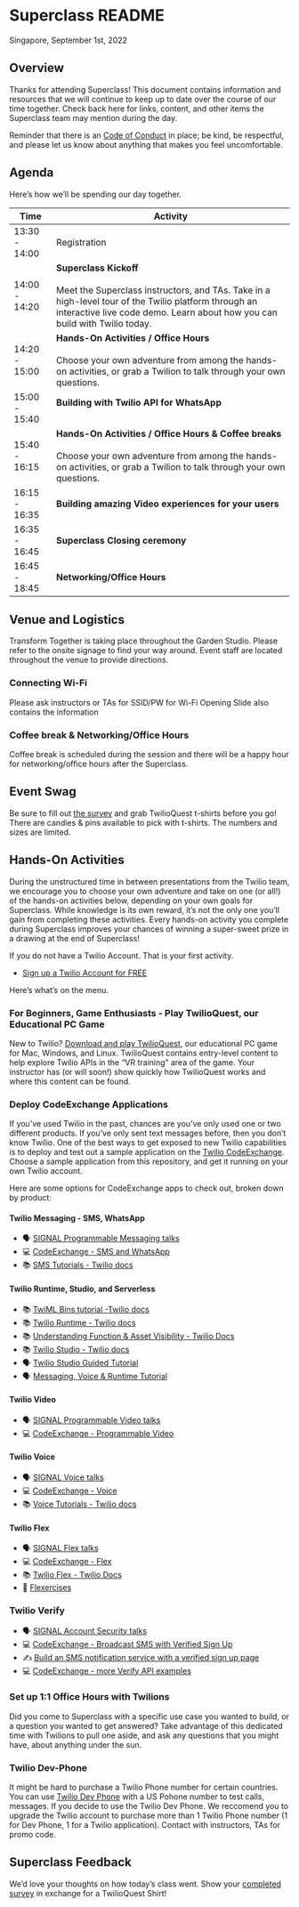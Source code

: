 # Superclass README

Singapore, September 1st, 2022

## Overview

Thanks for attending Superclass! This document contains information and resources that we will continue to keep up to date over the course of our time together. Check back here for links, content, and other items the Superclass team may mention during the day.

Reminder that there is an [Code of Conduct](https://twil.io/superclass-coc) in place; be kind, be respectful, and please let us know about anything that makes you feel uncomfortable.

## Agenda

Here’s how we’ll be spending our day together.

|  Time  |  Activity  |
| ------ | ---- |
|  13:30 - 14:00  |  Registration  |
|  14:00 - 14:20 |  <b>Superclass Kickoff</b><br><br>Meet the Superclass instructors, and TAs. Take in a high-level tour of the Twilio platform through an interactive live code demo. Learn about how you can build with Twilio today.  |
|  14:20 - 15:00  | <b>Hands-On Activities / Office Hours</b><br><br>Choose your own adventure from among the hands-on activities, or grab a Twilion to talk through your own questions.|
|  15:00 - 15:40  |  <b>Building with Twilio API for WhatsApp</b><br><br>  |
|  15:40 - 16:15  |  <b>Hands-On Activities / Office Hours & Coffee breaks</b><br><br>Choose your own adventure from among the hands-on activities, or grab a Twilion to talk through your own questions.  |
|  16:15 - 16:35  |  <b>Building amazing Video experiences for your users</b>  |
|  16:35 - 16:45  |  <b>Superclass Closing ceremony</b>  |
|  16:45 - 18:45  |  <b>Networking/Office Hours</b>  |

## Venue and Logistics
Transform Together is taking place throughout the Garden Studio. Please refer to the onsite signage to find your way around. Event staff are located throughout the venue to provide directions.

### Connecting Wi-Fi
Please ask instructors or TAs for SSID/PW for Wi-Fi 
Opening Slide also contains the information

### Coffee break & Networking/Office Hours
Coffee break is scheduled during the session and there will be a happy hour for networking/office hours after the Superclass.

## Event Swag
Be sure to fill out [the survey](https://forms.gle/LmQRkughBy8UxEHb8) and grab TwilioQuest t-shirts before you go! There are candies & pins available to pick with t-shirts. The numbers and sizes are limited.


## Hands-On Activities

During the unstructured time in between presentations from the Twilio team, we encourage you to choose your own adventure and take on one (or all!) of the hands-on activities below, depending on your own goals for Superclass. While knowledge is its own reward, it’s not the only one you’ll gain from completing these activities. Every hands-on activity you complete during Superclass improves your chances of winning a super-sweet prize in a drawing at the end of Superclass!

If you do not have a Twilio Account. That is your first activity.

- [Sign up a Twilio Account for FREE](https://www.twilio.com/try-twilio?utm_source=twilio&utm_medium=superclass&utm_campaign=event_transform_2022_09_01_singapore_apj&utm_term=devnet_apj)


Here’s what’s on the menu.

### For Beginners, Game Enthusiasts - Play TwilioQuest, our Educational PC Game
New to Twilio? [Download and play TwilioQuest](https://www.twilio.com/quest/download?utm_source=twilio&utm_medium=superclass&utm_campaign=event_transform_2022_09_01_singapore_apj&utm_term=devnet_apj), our educational PC game for Mac, Windows, and Linux. TwilioQuest contains entry-level content to help explore Twilio APIs in the “VR training” area of the game. Your instructor has (or will soon!) show quickly how TwilioQuest works and where this content can be found. 


### Deploy CodeExchange Applications
If you’ve used Twilio in the past, chances are you’ve only used one or two different products. If you’ve only sent text messages before, then you don’t know Twilio. One of the best ways to get exposed to new Twilio capabilities is to deploy and test out a sample application on the [Twilio CodeExchange](https://www.twilio.com/code-exchange?utm_source=twilio&utm_medium=superclass&utm_campaign=event_transform_2022_09_01_singapore_apj&utm_term=devnet_apj). Choose a sample application from this repository, and get it running on your own Twilio account.

Here are some options for CodeExchange apps to check out, broken down by product:

#### Twilio Messaging - SMS, WhatsApp
- 🗣  [SIGNAL Programmable Messaging talks](https://signal.twilio.com/sessions?productFamily=Messaging)  
- 💻  [CodeExchange - SMS and WhatsApp](https://www.twilio.com/code-exchange?q=&f=sms&f=whatsapp&utm_source=twilio&utm_medium=superclass&utm_campaign=event_transform_2022_09_01_singapore_apj&utm_term=devnet_apj)  
- 📚  [SMS Tutorials - Twilio docs](https://www.twilio.com/docs/tutorials?filter-product=SMS&utm_source=twilio&utm_medium=superclass&utm_campaign=event_transform_2022_09_01_singapore_apj&utm_term=devnet_apj)

#### Twilio Runtime, Studio, and Serverless
- 📚 [TwiML Bins tutorial -Twilio docs](https://www.twilio.com/docs/runtime/tutorials/twiml-bins?utm_source=twilio&utm_medium=superclass&utm_campaign=event_transform_2022_09_01_singapore_apj&utm_term=devnet_apj)  
- 📚 [Twilio Runtime - Twilio docs](https://www.twilio.com/docs/runtime?utm_source=twilio&utm_medium=superclass&utm_campaign=event_transform_2022_09_01_singapore_apj&utm_term=devnet_apj)  
- 📚 [Understanding Function & Asset Visibility - Twilio Docs](https://www.twilio.com/docs/runtime/functions-assets-api/api/understanding-visibility-public-private-and-protected-functions-and-assets?utm_source=twilio&utm_medium=superclass&utm_campaign=event_transform_2022_09_01_singapore_apj&utm_term=devnet_apj)  
- 📚 [Twilio Studio - Twilio docs](https://www.twilio.com/docs/studio?utm_source=twilio&utm_medium=superclass&utm_campaign=event_transform_2022_09_01_singapore_apj&utm_term=devnet_apj)  
- 🗣 [Twilio Studio Guided Tutorial](https://www.youtube.com/watch?v=14FXnUgrZ6w)  
- 🗣 [Messaging, Voice & Runtime Tutorial](https://youtu.be/4jUMqutYmyE)

#### Twilio Video
- 🗣  [SIGNAL Programmable Video talks](https://signal.twilio.com/sessions?productFamily=Video)
- 💻  [CodeExchange - Programmable Video](https://www.twilio.com/code-exchange?q=&f=video&utm_source=twilio&utm_medium=superclass&utm_campaign=event_transform_2022_09_01_singapore_apj&utm_term=devnet_apj)

#### Twilio Voice
- 🗣  [SIGNAL Voice talks](https://signal.twilio.com/sessions?productFamily=Voice)  
- 💻  [CodeExchange - Voice](https://www.twilio.com/code-exchange?q=&f=voice&utm_source=twilio&utm_medium=superclass&utm_campaign=event_transform_2022_09_01_singapore_apj&utm_term=devnet_apj)  
- 📚  [Voice Tutorials - Twilio docs](https://www.twilio.com/docs/tutorials?filter-product=Voice&utm_source=twilio&utm_medium=superclass&utm_campaign=event_transform_2022_09_01_singapore_apj&utm_term=devnet_apj)

#### Twilio Flex
- 🗣  [SIGNAL Flex talks](https://signal.twilio.com/sessions?productFamily=Flex)  
- 💻  [CodeExchange - Flex](https://www.twilio.com/code-exchange?q=&f=flex&utm_source=twilio&utm_medium=superclass&utm_campaign=event_transform_2022_09_01_singapore_apj&utm_term=devnet_apj)  
- 📚 [Twilio Flex - Twilio Docs](https://www.twilio.com/docs/flex?utm_source=twilio&utm_medium=superclass&utm_campaign=event_transform_2022_09_01_singapore_apj&utm_term=devnet_apj)  
- 💪 [Flexercises](https://twilio.learnupon.com/store)


### Twilio Verify
- 🗣  [SIGNAL Account Security talks](https://signal.twilio.com/sessions?productFamily=AccountSecurity)  
- 💻  [CodeExchange - Broadcast SMS with Verified Sign Up](https://www.twilio.com/code-exchange/broadcast-sms-messages-to-subscribers?utm_source=twilio&utm_medium=superclass&utm_campaign=event_transform_2022_09_01_singapore_apj&utm_term=devnet_apj)  
- ✍️  [Build an SMS notification service with a verified sign up page](https://www.twilio.com/blog/verified-sms-broadcast-service-low-code?utm_source=twilio&utm_medium=superclass&utm_campaign=event_transform_2022_09_01_singapore_apj&utm_term=devnet_apj)  
- 💻  [CodeExchange - more Verify API examples](https://www.twilio.com/code-exchange?q=&f=verify&utm_source=twilio&utm_medium=superclass&utm_campaign=event_transform_2022_09_01_singapore_apj&utm_term=devnet_apj)  



### Set up 1:1 Office Hours with Twilions
Did you come to Superclass with a specific use case you wanted to build, or a question you wanted to get answered? Take advantage of this dedicated time with Twilions to pull one aside, and ask any questions that you might have, about anything under the sun.

### Twilio Dev-Phone
It might be hard to purchase a Twilio Phone number for certain countries. You can use [Twilio Dev Phone](https://www.twilio.com/docs/labs/dev-phone) with a US Pohone number to test calls, messages. If you decide to use the Twilio Dev Phone. We reccomend you to upgrade the Twilio account to purchase more than 1 Twilio Phone number (1 for Dev Phone, 1 for a Twilio application). Contact with instructors, TAs for promo code.


## Superclass Feedback
We’d love your thoughts on how today’s class went. Show your [completed survey](https://forms.gle/LmQRkughBy8UxEHb8) in exchange for a TwilioQuest Shirt! 


